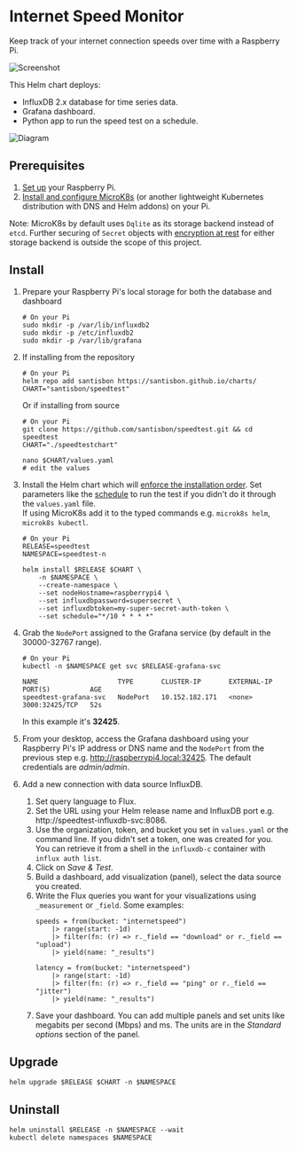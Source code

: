 # Internet Speed Monitor

Keep track of your internet connection speeds over time with a Raspberry Pi.

![Screenshot](https://i.imgur.com/U5hOJzO.png)

This Helm chart deploys:
* InfluxDB 2.x database for time series data.
* Grafana dashboard.
* Python app to run the speed test on a schedule.

![Diagram](https://i.imgur.com/mAugKgy.png)

## Prerequisites
1. [Set up](https://santisbon.github.io/reference/rpi/) your Raspberry Pi.
2. [Install and configure MicroK8s](https://santisbon.github.io/reference/k8s/#microk8s) (or another lightweight Kubernetes distribution with DNS and Helm addons) on your Pi.

Note: MicroK8s by default uses `Dqlite` as its storage backend instead of `etcd`. Further securing of `Secret` objects with [encryption at rest](https://kubernetes.io/docs/tasks/administer-cluster/encrypt-data/) for either storage backend is outside the scope of this project.

## Install

1. Prepare your Raspberry Pi's local storage for both the database and dashboard
    ```shell
    # On your Pi
    sudo mkdir -p /var/lib/influxdb2
    sudo mkdir -p /etc/influxdb2
    sudo mkdir -p /var/lib/grafana
    ```
2. If installing from the repository
    ```shell
    # On your Pi
    helm repo add santisbon https://santisbon.github.io/charts/
    CHART="santisbon/speedtest"
    ```

    Or if installing from source
    ```shell
    # On your Pi
    git clone https://github.com/santisbon/speedtest.git && cd speedtest
    CHART="./speedtestchart"

    nano $CHART/values.yaml
    # edit the values
    ```
3. Install the Helm chart which will [enforce the installation order](https://helm.sh/docs/intro/using_helm). Set parameters like the [schedule](https://kubernetes.io/docs/concepts/workloads/controllers/cron-jobs/#schedule-syntax) to run the test if you didn't do it through the `values.yaml` file.  
If using MicroK8s add it to the typed commands e.g. `microk8s helm`, `microk8s kubectl`.
    ```shell
    # On your Pi
    RELEASE=speedtest
    NAMESPACE=speedtest-n

    helm install $RELEASE $CHART \
        -n $NAMESPACE \
        --create-namespace \
        --set nodeHostname=raspberrypi4 \
        --set influxdbpassword=supersecret \
        --set influxdbtoken=my-super-secret-auth-token \
        --set schedule="*/10 * * * *"
    ```
4. Grab the `NodePort` assigned to the Grafana service (by default in the 30000-32767 range). 
    ```shell
    # On your Pi
    kubectl -n $NAMESPACE get svc $RELEASE-grafana-svc

    NAME                    TYPE       CLUSTER-IP       EXTERNAL-IP   PORT(S)          AGE
    speedtest-grafana-svc   NodePort   10.152.182.171   <none>        3000:32425/TCP   52s
    ```
    In this example it's **32425**.
5. From your desktop, access the Grafana dashboard using your Raspberry Pi's IP address or DNS name and the `NodePort` from the previous step e.g. 
http://raspberrypi4.local:32425. The default credentials are *admin/admin*.
6. Add a new connection with data source InfluxDB.
    1. Set query language to Flux.
    2. Set the URL using your Helm release name and InfluxDB port e.g. 
    http://speedtest-influxdb-svc:8086. 
    3. Use the organization, token, and bucket you set in `values.yaml` or the command line. If you didn't set a token, one was created for you. You can retrieve it from a shell in the `influxdb-c` container with `influx auth list`.
    4. Click on *Save & Test*.
    5. Build a dashboard, add visualization (panel), select the data source you created.
    6. Write the Flux queries you want for your visualizations using `_measurement` or `_field`. Some examples:
        ```
        speeds = from(bucket: "internetspeed")
            |> range(start: -1d)
            |> filter(fn: (r) => r._field == "download" or r._field == "upload")
            |> yield(name: "_results")

        latency = from(bucket: "internetspeed")
            |> range(start: -1d)
            |> filter(fn: (r) => r._field == "ping" or r._field == "jitter")
            |> yield(name: "_results")
        ```
    7. Save your dashboard. You can add multiple panels and set units like megabits per second (Mbps) and ms. The units are in the *Standard options* section of the panel.

## Upgrade
```shell
helm upgrade $RELEASE $CHART -n $NAMESPACE
```

## Uninstall
```shell
helm uninstall $RELEASE -n $NAMESPACE --wait
kubectl delete namespaces $NAMESPACE
```
